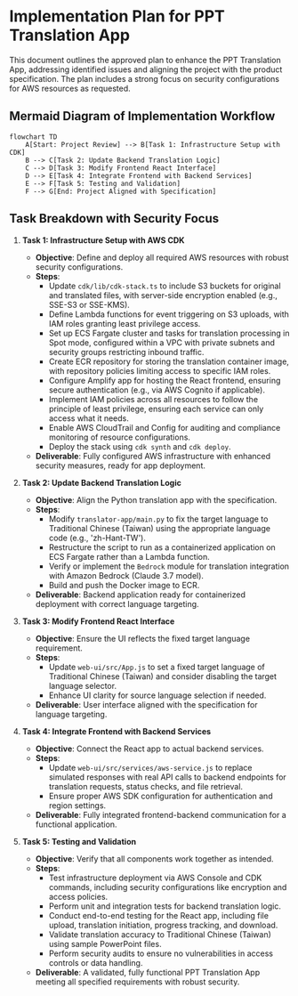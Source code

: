 # Implementation Plan for PPT Translation App

This document outlines the approved plan to enhance the PPT Translation App, addressing identified issues and aligning the project with the product specification. The plan includes a strong focus on security configurations for AWS resources as requested.

## Mermaid Diagram of Implementation Workflow
```mermaid
flowchart TD
    A[Start: Project Review] --> B[Task 1: Infrastructure Setup with CDK]
    B --> C[Task 2: Update Backend Translation Logic]
    C --> D[Task 3: Modify Frontend React Interface]
    D --> E[Task 4: Integrate Frontend with Backend Services]
    E --> F[Task 5: Testing and Validation]
    F --> G[End: Project Aligned with Specification]
```

## Task Breakdown with Security Focus

1. **Task 1: Infrastructure Setup with AWS CDK**
   - **Objective**: Define and deploy all required AWS resources with robust security configurations.
   - **Steps**:
     - Update `cdk/lib/cdk-stack.ts` to include S3 buckets for original and translated files, with server-side encryption enabled (e.g., SSE-S3 or SSE-KMS).
     - Define Lambda functions for event triggering on S3 uploads, with IAM roles granting least privilege access.
     - Set up ECS Fargate cluster and tasks for translation processing in Spot mode, configured within a VPC with private subnets and security groups restricting inbound traffic.
     - Create ECR repository for storing the translation container image, with repository policies limiting access to specific IAM roles.
     - Configure Amplify app for hosting the React frontend, ensuring secure authentication (e.g., via AWS Cognito if applicable).
     - Implement IAM policies across all resources to follow the principle of least privilege, ensuring each service can only access what it needs.
     - Enable AWS CloudTrail and Config for auditing and compliance monitoring of resource configurations.
     - Deploy the stack using `cdk synth` and `cdk deploy`.
   - **Deliverable**: Fully configured AWS infrastructure with enhanced security measures, ready for app deployment.

2. **Task 2: Update Backend Translation Logic**
   - **Objective**: Align the Python translation app with the specification.
   - **Steps**:
     - Modify `translator-app/main.py` to fix the target language to Traditional Chinese (Taiwan) using the appropriate language code (e.g., 'zh-Hant-TW').
     - Restructure the script to run as a containerized application on ECS Fargate rather than a Lambda function.
     - Verify or implement the `Bedrock` module for translation integration with Amazon Bedrock (Claude 3.7 model).
     - Build and push the Docker image to ECR.
   - **Deliverable**: Backend application ready for containerized deployment with correct language targeting.

3. **Task 3: Modify Frontend React Interface**
   - **Objective**: Ensure the UI reflects the fixed target language requirement.
   - **Steps**:
     - Update `web-ui/src/App.js` to set a fixed target language of Traditional Chinese (Taiwan) and consider disabling the target language selector.
     - Enhance UI clarity for source language selection if needed.
   - **Deliverable**: User interface aligned with the specification for language targeting.

4. **Task 4: Integrate Frontend with Backend Services**
   - **Objective**: Connect the React app to actual backend services.
   - **Steps**:
     - Update `web-ui/src/services/aws-service.js` to replace simulated responses with real API calls to backend endpoints for translation requests, status checks, and file retrieval.
     - Ensure proper AWS SDK configuration for authentication and region settings.
   - **Deliverable**: Fully integrated frontend-backend communication for a functional application.

5. **Task 5: Testing and Validation**
   - **Objective**: Verify that all components work together as intended.
   - **Steps**:
     - Test infrastructure deployment via AWS Console and CDK commands, including security configurations like encryption and access policies.
     - Perform unit and integration tests for backend translation logic.
     - Conduct end-to-end testing for the React app, including file upload, translation initiation, progress tracking, and download.
     - Validate translation accuracy to Traditional Chinese (Taiwan) using sample PowerPoint files.
     - Perform security audits to ensure no vulnerabilities in access controls or data handling.
   - **Deliverable**: A validated, fully functional PPT Translation App meeting all specified requirements with robust security.